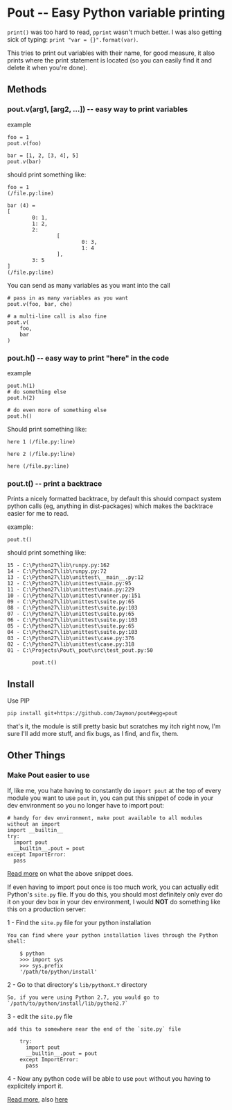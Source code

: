 # Pout -- Easy Python variable printing

`print()` was too hard to read, `pprint` wasn't much better. I was also getting sick of typing: 
`print "var = {}".format(var)`. 

This tries to print out variables with their name, for good measure, it also prints 
where the print statement is located (so you can easily find it and delete it when you're done).

## Methods

### pout.v(arg1, [arg2, ...]) -- easy way to print variables

example

    foo = 1
    pout.v(foo)
    
    bar = [1, 2, [3, 4], 5]
    pout.v(bar)
    
should print something like:

    foo = 1
    (/file.py:line)

    bar (4) =
    [
            0: 1,
            1: 2,
            2:
                    [
                            0: 3,
                            1: 4
                    ],
            3: 5
    ]
    (/file.py:line)

You can send as many variables as you want into the call

    # pass in as many variables as you want
    pout.v(foo, bar, che)
    
    # a multi-line call is also fine
    pout.v(
        foo,
        bar
    )

### pout.h() -- easy way to print "here" in the code

example

    pout.h(1)
    # do something else
    pout.h(2)
    
    # do even more of something else
    pout.h()
    
Should print something like:

    here 1 (/file.py:line)
    
    here 2 (/file.py:line)

    here (/file.py:line)

### pout.t() -- print a backtrace

Prints a nicely formatted backtrace, by default this should compact system python
calls (eg, anything in dist-packages) which makes the backtrace easier for me to
read.

example:

    pout.t()
    
should print something like:

    15 - C:\Python27\lib\runpy.py:162
    14 - C:\Python27\lib\runpy.py:72
    13 - C:\Python27\lib\unittest\__main__.py:12
    12 - C:\Python27\lib\unittest\main.py:95
    11 - C:\Python27\lib\unittest\main.py:229
    10 - C:\Python27\lib\unittest\runner.py:151
    09 - C:\Python27\lib\unittest\suite.py:65
    08 - C:\Python27\lib\unittest\suite.py:103
    07 - C:\Python27\lib\unittest\suite.py:65
    06 - C:\Python27\lib\unittest\suite.py:103
    05 - C:\Python27\lib\unittest\suite.py:65
    04 - C:\Python27\lib\unittest\suite.py:103
    03 - C:\Python27\lib\unittest\case.py:376
    02 - C:\Python27\lib\unittest\case.py:318
    01 - C:\Projects\Pout\_pout\src\test_pout.py:50
    
            pout.t()
   
## Install

Use PIP

    pip install git+https://github.com/Jaymon/pout#egg=pout

that's it, the module is still pretty basic but scratches my itch right now, I'm sure
I'll add more stuff, and fix bugs, as I find, and fix, them.

## Other Things

### Make Pout easier to use

If, like me, you hate having to constantly do `import pout` at the top of every module you
want to use `pout` in, you can put this snippet of code in your dev environment so you no longer
have to import pout:

    # handy for dev environment, make pout available to all modules without an import
    import __builtin__
    try:
      import pout
      __builtin__.pout = pout
    except ImportError:
      pass
      
[Read more](http://stackoverflow.com/questions/142545/python-how-to-make-a-cross-module-variable) 
on what the above snippet does.

If even having to import pout once is too much work, you can actually edit Python's `site.py` file. If you do this, you
should most definitely only ever do it on your dev box in your dev environment, I would **NOT** do something
like this on a production server:

1 - Find the `site.py` file for your python installation

    You can find where your python installation lives through the Python shell:

        $ python
        >>> import sys
        >>> sys.prefix
        '/path/to/python/install'

2 - Go to that directory's `lib/pythonX.Y` directory

    So, if you were using Python 2.7, you would go to `/path/to/python/install/lib/python2.7`

3 - edit the `site.py` file
    
    add this to somewhere near the end of the `site.py` file

        try:
          import pout
          __builtin__.pout = pout
        except ImportError:
          pass

4 - Now any python code will be able to use `pout` without you having to explicitely import it.

[Read more](http://docs.python.org/2/library/site.html), also [here](http://stackoverflow.com/a/8255752)

